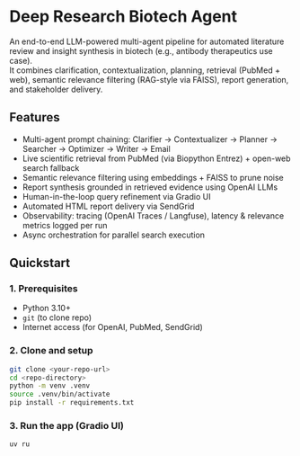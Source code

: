 # Deep Research Biotech Agent

An end-to-end LLM-powered multi-agent pipeline for automated literature review and insight synthesis in biotech (e.g., antibody therapeutics use case).  
It combines clarification, contextualization, planning, retrieval (PubMed + web), semantic relevance filtering (RAG-style via FAISS), report generation, and stakeholder delivery.

## Features
- Multi-agent prompt chaining: Clarifier → Contextualizer → Planner → Searcher → Optimizer → Writer → Email  
- Live scientific retrieval from PubMed (via Biopython Entrez) + open-web search fallback  
- Semantic relevance filtering using embeddings + FAISS to prune noise  
- Report synthesis grounded in retrieved evidence using OpenAI LLMs  
- Human-in-the-loop query refinement via Gradio UI  
- Automated HTML report delivery via SendGrid  
- Observability: tracing (OpenAI Traces / Langfuse), latency & relevance metrics logged per run  
- Async orchestration for parallel search execution

## Quickstart

### 1. Prerequisites
- Python 3.10+  
- `git` (to clone repo)  
- Internet access (for OpenAI, PubMed, SendGrid)

### 2. Clone and setup
```bash
git clone <your-repo-url>
cd <repo-directory>
python -m venv .venv
source .venv/bin/activate
pip install -r requirements.txt
```

### 3. Run the app (Gradio UI)
```bash
uv ru

